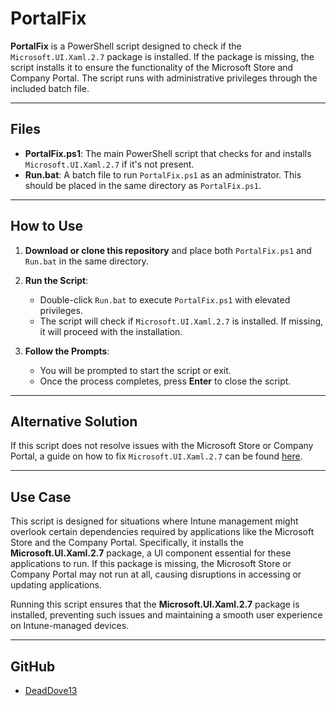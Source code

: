 # PortalFix

**PortalFix** is a PowerShell script designed to check if the `Microsoft.UI.Xaml.2.7` package is installed. If the package is missing, the script installs it to ensure the functionality of the Microsoft Store and Company Portal. The script runs with administrative privileges through the included batch file.

---

## Files

- **PortalFix.ps1**: The main PowerShell script that checks for and installs `Microsoft.UI.Xaml.2.7` if it's not present.
- **Run.bat**: A batch file to run `PortalFix.ps1` as an administrator. This should be placed in the same directory as `PortalFix.ps1`.

---

## How to Use

1. **Download or clone this repository** and place both `PortalFix.ps1` and `Run.bat` in the same directory.

2. **Run the Script**:

   - Double-click `Run.bat` to execute `PortalFix.ps1` with elevated privileges.
   - The script will check if `Microsoft.UI.Xaml.2.7` is installed. If missing, it will proceed with the installation.

3. **Follow the Prompts**:
   - You will be prompted to start the script or exit.
   - Once the process completes, press **Enter** to close the script.

---

## Alternative Solution

If this script does not resolve issues with the Microsoft Store or Company Portal, a guide on how to fix `Microsoft.UI.Xaml.2.7` can be found [here](https://answers.microsoft.com/en-us/windows/forum/all/what-is-microsoftuixaml27-and-why-dont-i-have-it/9e5753be-3b5f-4975-ac00-a28344c710a6).

---

## Use Case

This script is designed for situations where Intune management might overlook certain dependencies required by applications like the Microsoft Store and the Company Portal. Specifically, it installs the **Microsoft.UI.Xaml.2.7** package, a UI component essential for these applications to run. If this package is missing, the Microsoft Store or Company Portal may not run at all, causing disruptions in accessing or updating applications.

Running this script ensures that the **Microsoft.UI.Xaml.2.7** package is installed, preventing such issues and maintaining a smooth user experience on Intune-managed devices.

---

## GitHub

- [DeadDove13](https://github.com/DeadDove13)
